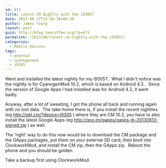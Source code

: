 ```yaml
---
id: 671
title: Latest CM Nightly with the i9305T
date: 2013-08-17T23:50:18+09:30
author: James Young
layout: post
guid: http://blog.zencoffee.org/?p=671
permalink: /2013/08/latest-cm-nightly-with-the-i9305t/
categories:
  - Mobile Devices
tags:
  - android
  - cyanogenmod
  - i9305
---
```

Went and installed the latest nightly for my i9305T.  What I didn't notice was the nightly is for CyanogenMod 10.2, which is based on Android 4.3 .  Since the version of Google Apps I had installed was for Android 4.2, it went badly.

Anyway, after a lot of sweating, I got the phone all back and running again with no lost data.  The take-home there is, if you install the recent nightlies (eg <http://get.cm/?device=i9305> ) where they are CM 10.2, you have to also install the latest Google Apps (eg <http://goo.im/gapps/gapps-jb-20130813-signed.zip> ) as well.

The 'right' way to do this now would be to download the CM package and the GApps packages, put them on your external SD card, then boot into ClockworkMod, and install the CM zip, then the GApps zip.  Reboot the phone and you should be golden.

Take a backup first using ClockworkMod.